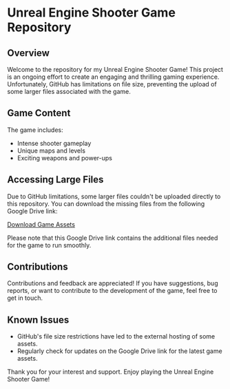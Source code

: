 # Unreal Engine Shooter Game Repository

## Overview

Welcome to the repository for my Unreal Engine Shooter Game! This project is an ongoing effort to create an engaging and thrilling gaming experience. Unfortunately, GitHub has limitations on file size, preventing the upload of some larger files associated with the game.

## Game Content

The game includes:
- Intense shooter gameplay
- Unique maps and levels
- Exciting weapons and power-ups

## Accessing Large Files

Due to GitHub limitations, some larger files couldn't be uploaded directly to this repository. You can download the missing files from the following Google Drive link:

[Download Game Assets](https://drive.google.com/drive/folders/1WAaIQ37oWNX8MJXj6ym4yrJD4RVzsHiL?usp=drive_link)

Please note that this Google Drive link contains the additional files needed for the game to run smoothly.

## Contributions

Contributions and feedback are appreciated! If you have suggestions, bug reports, or want to contribute to the development of the game, feel free to get in touch.

## Known Issues

- GitHub's file size restrictions have led to the external hosting of some assets.
- Regularly check for updates on the Google Drive link for the latest game assets.

Thank you for your interest and support. Enjoy playing the Unreal Engine Shooter Game!
